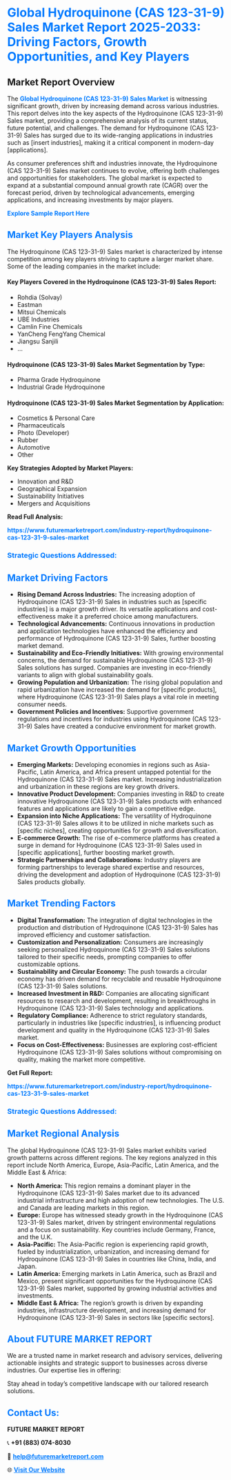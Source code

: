 <h1 style="color: #007BFF;">Global Hydroquinone (CAS 123-31-9) Sales Market Report 2025-2033: Driving Factors, Growth Opportunities, and Key Players</h1>

<section id="overview">
<h2>Market Report Overview</h2>
<p>The <a href="https://www.futuremarketreport.com/industry-report/hydroquinone-cas-123-31-9-sales-market" style="color: #007BFF; text-decoration: none;"><strong>Global Hydroquinone (CAS 123-31-9) Sales Market</strong></a> is witnessing significant growth, driven by increasing demand across various industries. This report delves into the key aspects of the Hydroquinone (CAS 123-31-9) Sales market, providing a comprehensive analysis of its current status, future potential, and challenges. The demand for Hydroquinone (CAS 123-31-9) Sales has surged due to its wide-ranging applications in industries such as [insert industries], making it a critical component in modern-day [applications].</p>
<p>As consumer preferences shift and industries innovate, the Hydroquinone (CAS 123-31-9) Sales market continues to evolve, offering both challenges and opportunities for stakeholders. The global market is expected to expand at a substantial compound annual growth rate (CAGR) over the forecast period, driven by technological advancements, emerging applications, and increasing investments by major players.</p>
</section>

<section id="overview">
<p><a href="https://www.futuremarketreport.com/request-sample/reportId=109160" style="color: #007BFF; text-decoration: none;"><strong>Explore Sample Report Here</strong></a></p>
</section>

<section id="key-players">
<h2 style="color: #007BFF;">Market Key Players Analysis</h2>
<p>The Hydroquinone (CAS 123-31-9) Sales market is characterized by intense competition among key players striving to capture a larger market share. Some of the leading companies in the market include:</p>
<h4>Key Players Covered in the Hydroquinone (CAS 123-31-9) Sales Report:</h4>
<ul><li>Rohdia (Solvay)</li><li>Eastman</li><li>Mitsui Chemicals</li><li>UBE Industries</li><li>Camlin Fine Chemicals</li><li>YanCheng FengYang Chemical</li><li>Jiangsu Sanjili</li><li>...</li></ul>
<h4>Hydroquinone (CAS 123-31-9) Sales Market Segmentation by Type:</h4>
<ul><li>Pharma Grade Hydroquinone</li><li>Industrial Grade Hydroquinone</li></ul>

<h4>Hydroquinone (CAS 123-31-9) Sales Market Segmentation by Application:</h4>
<ul><li>Cosmetics &amp; Personal Care</li><li>Pharmaceuticals</li><li>Photo (Developer)</li><li>Rubber</li><li>Automotive</li><li>Other</li></ul>
<p><strong>Key Strategies Adopted by Market Players:</strong></p>
<ul>
<li>Innovation and R&D</li>
<li>Geographical Expansion</li>
<li>Sustainability Initiatives</li>
<li>Mergers and Acquisitions</li>
</ul>
</section>

<section>
<p><strong>Read Full Analysis: </strong></p><a href="https://www.futuremarketreport.com/industry-report/hydroquinone-cas-123-31-9-sales-market" style="color: #007BFF; text-decoration: none;"><strong>https://www.futuremarketreport.com/industry-report/hydroquinone-cas-123-31-9-sales-market</strong></a>
<h3 style="color: #007BFF;">Strategic Questions Addressed:</h3>
</section>

<section id="driving-factors">
<h2 style="color: #007BFF;">Market Driving Factors</h2>
<ul>
<li><strong>Rising Demand Across Industries:</strong> The increasing adoption of Hydroquinone (CAS 123-31-9) Sales in industries such as [specific industries] is a major growth driver. Its versatile applications and cost-effectiveness make it a preferred choice among manufacturers.</li>
<li><strong>Technological Advancements:</strong> Continuous innovations in production and application technologies have enhanced the efficiency and performance of Hydroquinone (CAS 123-31-9) Sales, further boosting market demand.</li>
<li><strong>Sustainability and Eco-Friendly Initiatives:</strong> With growing environmental concerns, the demand for sustainable Hydroquinone (CAS 123-31-9) Sales solutions has surged. Companies are investing in eco-friendly variants to align with global sustainability goals.</li>
<li><strong>Growing Population and Urbanization:</strong> The rising global population and rapid urbanization have increased the demand for [specific products], where Hydroquinone (CAS 123-31-9) Sales plays a vital role in meeting consumer needs.</li>
<li><strong>Government Policies and Incentives:</strong> Supportive government regulations and incentives for industries using Hydroquinone (CAS 123-31-9) Sales have created a conducive environment for market growth.</li>
</ul>
</section>

<section id="growth-opportunities">
<h2 style="color: #007BFF;">Market Growth Opportunities</h2>
<ul>
<li><strong>Emerging Markets:</strong> Developing economies in regions such as Asia-Pacific, Latin America, and Africa present untapped potential for the Hydroquinone (CAS 123-31-9) Sales market. Increasing industrialization and urbanization in these regions are key growth drivers.</li>
<li><strong>Innovative Product Development:</strong> Companies investing in R&D to create innovative Hydroquinone (CAS 123-31-9) Sales products with enhanced features and applications are likely to gain a competitive edge.</li>
<li><strong>Expansion into Niche Applications:</strong> The versatility of Hydroquinone (CAS 123-31-9) Sales allows it to be utilized in niche markets such as [specific niches], creating opportunities for growth and diversification.</li>
<li><strong>E-commerce Growth:</strong> The rise of e-commerce platforms has created a surge in demand for Hydroquinone (CAS 123-31-9) Sales used in [specific applications], further boosting market growth.</li>
<li><strong>Strategic Partnerships and Collaborations:</strong> Industry players are forming partnerships to leverage shared expertise and resources, driving the development and adoption of Hydroquinone (CAS 123-31-9) Sales products globally.</li>
</ul>
</section>

<section id="trending-factors">
<h2 style="color: #007BFF;">Market Trending Factors</h2>
<ul>
<li><strong>Digital Transformation:</strong> The integration of digital technologies in the production and distribution of Hydroquinone (CAS 123-31-9) Sales has improved efficiency and customer satisfaction.</li>
<li><strong>Customization and Personalization:</strong> Consumers are increasingly seeking personalized Hydroquinone (CAS 123-31-9) Sales solutions tailored to their specific needs, prompting companies to offer customizable options.</li>
<li><strong>Sustainability and Circular Economy:</strong> The push towards a circular economy has driven demand for recyclable and reusable Hydroquinone (CAS 123-31-9) Sales solutions.</li>
<li><strong>Increased Investment in R&D:</strong> Companies are allocating significant resources to research and development, resulting in breakthroughs in Hydroquinone (CAS 123-31-9) Sales technology and applications.</li>
<li><strong>Regulatory Compliance:</strong> Adherence to strict regulatory standards, particularly in industries like [specific industries], is influencing product development and quality in the Hydroquinone (CAS 123-31-9) Sales market.</li>
<li><strong>Focus on Cost-Effectiveness:</strong> Businesses are exploring cost-efficient Hydroquinone (CAS 123-31-9) Sales solutions without compromising on quality, making the market more competitive.</li>
</ul>
</section>

<section>
<p><strong>Get Full Report: </strong></p><a href="https://www.futuremarketreport.com/industry-report/hydroquinone-cas-123-31-9-sales-market" style="color: #007BFF; text-decoration: none;"><strong>https://www.futuremarketreport.com/industry-report/hydroquinone-cas-123-31-9-sales-market</strong></a>
<h3 style="color: #007BFF;">Strategic Questions Addressed:</h3>
</section>


<section id="regional-analysis">
<h2 style="color: #007BFF;">Market Regional Analysis</h2>
<p>The global Hydroquinone (CAS 123-31-9) Sales market exhibits varied growth patterns across different regions. The key regions analyzed in this report include North America, Europe, Asia-Pacific, Latin America, and the Middle East & Africa:</p>
<ul>
<li><strong>North America:</strong> This region remains a dominant player in the Hydroquinone (CAS 123-31-9) Sales market due to its advanced industrial infrastructure and high adoption of new technologies. The U.S. and Canada are leading markets in this region.</li>
<li><strong>Europe:</strong> Europe has witnessed steady growth in the Hydroquinone (CAS 123-31-9) Sales market, driven by stringent environmental regulations and a focus on sustainability. Key countries include Germany, France, and the U.K.</li>
<li><strong>Asia-Pacific:</strong> The Asia-Pacific region is experiencing rapid growth, fueled by industrialization, urbanization, and increasing demand for Hydroquinone (CAS 123-31-9) Sales in countries like China, India, and Japan.</li>
<li><strong>Latin America:</strong> Emerging markets in Latin America, such as Brazil and Mexico, present significant opportunities for the Hydroquinone (CAS 123-31-9) Sales market, supported by growing industrial activities and investments.</li>
<li><strong>Middle East & Africa:</strong> The region’s growth is driven by expanding industries, infrastructure development, and increasing demand for Hydroquinone (CAS 123-31-9) Sales in sectors like [specific sectors].</li>
</ul>
</section>

<footer>
<h2 style="color: #007BFF;">About FUTURE MARKET REPORT</h2>
<p>We are a trusted name in market research and advisory services, delivering actionable insights and strategic support to businesses across diverse industries. Our expertise lies in offering:</p>

<p>Stay ahead in today’s competitive landscape with our tailored research solutions.</p>

<h2 style="color: #007BFF;">Contact Us:</h2>
<p><strong>FUTURE MARKET REPORT</strong></p>
<p>📞 <strong>+91 (883) 074-8030</strong></p>
<p>📧 <strong><a href="mailto:help@futuremarketreport.com" style="color: #007BFF;">help@futuremarketreport.com</a></strong></p>
<p>🌐 <strong><a href="https://www.futuremarketreport.com/" style="color: #007BFF;">Visit Our Website</a></strong></p>
</footer>